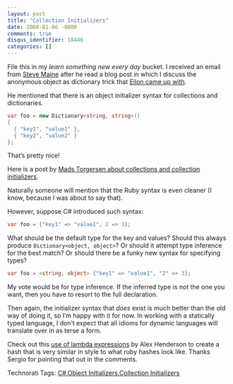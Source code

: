 ```yaml
---
layout: post
title: "Collection Initializers"
date: 2008-01-06 -0800
comments: true
disqus_identifier: 18446
categories: []
---
```

File this in my *learn something new every day* bucket. I received an
email from [Steve Maine](http://hyperthink.net/blog/ "Brain.Save()")
after he read a blog post in which I discuss the anonymous object as
dictionary trick that [Eilon came up
with](http://weblogs.asp.net/leftslipper/archive/2007/09/24/using-c-3-0-anonymous-types-as-dictionaries.aspx "Anonymous types as Dictionary").

He mentioned that there is an object initializer syntax for collections
and dictionaries.

```csharp
var foo = new Dictionary<string, string>()
{
  { "key1", "value1" },
  { "key2", "value2" }
};
```

That’s pretty nice!

Here is a post by [Mads Torgersen about collections and collection
initializers](http://blogs.msdn.com/madst/archive/2006/10/10/What-is-a-collection_3F00_.aspx "What is a collection").

Naturally someone will mention that the Ruby syntax is even cleaner (I
know, because I was about to say that).

However, suppose C\# introduced such syntax:

```csharp
var foo = {"key1" => "value1", 2 => 3};
```

What should be the default type for the key and values? Should this
always produce `Dictionary<object, object>`? Or should it attempt type
inference for the best match? Or should there be a funky new syntax for
specifying types?

```csharp
var foo = <string, object> {"key1" => "value1", "2" => 3};
```

My vote would be for type inference. If the inferred type is not the one
you want, then you have to resort to the full declaration.

Then again, the initializer syntax that *does* exist is much better than
the old way of doing it, so I’m happy with it for now. In working with a
statically typed language, I don’t expect that all idioms for dynamic
languages will translate over in as terse a form.

Check out this [use of lambda
expressions](http://blog.bittercoder.com/PermaLink,guid,d1831805-dbf7-4b74-a6fd-2e9ed437c3d9.aspx "Mucking About with Hashes")
by Alex Henderson to create a hash that is very similar in style to what
ruby hashes look like. Thanks Sergio for pointing that out in the
comments.

Technorati Tags: [C\#](http://technorati.com/tags/C#),[Object
Initializers](http://technorati.com/tags/Object%20Initializers),[Collection
Initializers](http://technorati.com/tags/Collection%20Initializers)

